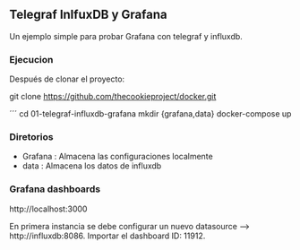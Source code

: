 ## Telegraf InlfuxDB y Grafana 

Un ejemplo simple para probar Grafana con telegraf y influxdb.

### Ejecucion 

Después de clonar el proyecto:

git clone https://github.com/thecookieproject/docker.git

´´´
cd 01-telegraf-influxdb-grafana
mkdir {grafana,data}
docker-compose up 

### Diretorios 

* Grafana : Almacena las configuraciones localmente 
* data    : Almacena los datos de influxdb 

### Grafana dashboards 

 http://localhost:3000

 En primera instancia se debe configurar un nuevo datasource --> http://influxdb:8086.
 Importar el dashboard ID: 11912.

 